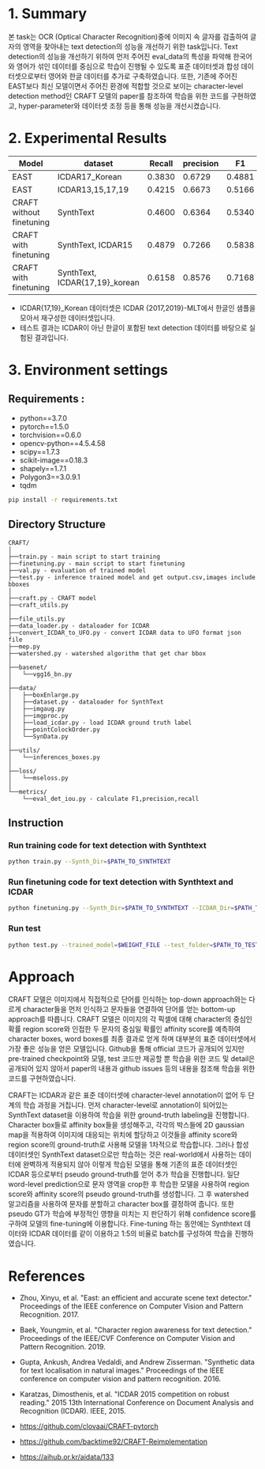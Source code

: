 # 1. Summary
 본 task는 OCR (Optical Character Recognition)중에 이미지 속 글자를 검출하여 글자의 영역을 찾아내는 text detection의 성능을 개선하기 위한 task입니다.
Text detection의 성능을 개선하기 위하여 먼저 주어진 eval_data의 특성을 파악해 한국어와 영어가 섞인 데이터를 중심으로 학습이 진행될 수 있도록 표준 데이터셋과 합성 데이터셋으로부터 영어와 한글 데이터를 추가로 구축하였습니다. 
또한, 기존에 주어진 EAST보다 최신 모델이면서 주어진 환경에 적합할 것으로 보이는 character-level detection method인 CRAFT 모델의 paper를 참조하여 학습을 위한 코드를 구현하였고, hyper-parameter와 데이터셋 조정 등을 통해 성능을 개선시켰습니다.   

 
# 2. Experimental Results
Model                      |dataset                     |Recall |precision | F1   | checkpoints
---------------------------|----------------------------|-------|----------|------|-------------
EAST                        |ICDAR17_Korean              |0.3830 |0.6729    |0.4881 | [link](https://drive.google.com/file/d/13c1FU1TpCgXtzhUQ4PLPi0-VXlU5m7HS/view?usp=sharing)              
EAST                       |ICDAR13,15,17,19            |0.4215 |0.6673    |0.5166  | [link](https://drive.google.com/file/d/1_pjaaVz_puefa_q8Xf0nuUMYFblcPupu/view?usp=sharing)           
CRAFT without finetuning   |SynthText                   |0.4600 |0.6364    |0.5340 | [link](https://drive.google.com/file/d/1YXToxjcx7zG5bACx-nrJ_ddtgBzH1fcr/view?usp=sharing)                            
CRAFT with finetuning      |SynthText, ICDAR15           |0.4879  |0.7266    |0.5838 | [link](https://drive.google.com/file/d/12ajKSHscwLMd1tQWRJWMJwJylL3-Mvu3/view?usp=sharing)                        
CRAFT with finetuning      |SynthText, ICDAR{17,19}_korean |0.6158|0.8576     |0.7168        | [link](https://drive.google.com/file/d/1YXToxjcx7zG5bACx-nrJ_ddtgBzH1fcr/view?usp=sharing)

- ICDAR{17,19}_Korean 데이터셋은 ICDAR {2017,2019}-MLT에서 한글인 샘플을 모아서 재구성한 데이터셋입니다.
- 테스트 결과는 ICDAR이 아닌 한글이 포함된 text detection 데이터를 바탕으로 실험된 결과입니다. 

# 3. Environment settings
## Requirements :
- python==3.7.0
- pytorch==1.5.0
- torchvision==0.6.0
- opencv-python==4.5.4.58
- scipy==1.7.3
- scikit-image==0.18.3
- shapely==1.7.1
- Polygon3==3.0.9.1
- tqdm

```bash
pip install -r requirements.txt
```

##  Directory Structure
```
CRAFT/
│
├──train.py - main script to start training
├──finetuning.py - main script to start finetuning
├──val.py - evaluation of trained model
├──test.py - inference trained model and get output.csv,images include bboxes 
│
├──craft.py - CRAFT model
├──craft_utils.py
│
├──file_utils.py
├──data_loader.py - dataloader for ICDAR
├──convert_ICDAR_to_UFO.py - convert ICDAR data to UFO format json file
├──mep.py
├──watershed.py - watershed algorithm that get char bbox
│
├──basenet/
│   └──vgg16_bn.py
│
├──data/ 
│   ├──boxEnlarge.py
│   ├──dataset.py - dataloader for SynthText 
│   ├──imgaug.py
│   ├──imgproc.py
│   ├──load_icdar.py - load ICDAR ground truth label
│   ├──pointColockOrder.py
│   └──SynData.py
│
├──utils/
│   └──inferences_boxes.py   
│
├──loss/
│   └──mseloss.py 
│
└──metrics/
    └──eval_det_iou.py - calculate F1,precision,recall

```
## Instruction
### Run training code for text detection with Synthtext 
```bash
python train.py --Synth_Dir=$PATH_TO_SYNTHTEXT
```

### Run finetuning code for text detection with Synthtext and ICDAR
```bash
python finetuning.py --Synth_Dir=$PATH_TO_SYNTHTEXT --ICDAR_Dir=$PATH_TO_ICDAR --checkpoint=$WEIGHT_FILE 
```

### Run test
```bash
python test.py --trained_model=$WEIGHT_FILE --test_folder=$PATH_TO_TEST_DATA
```

# Approach
CRAFT 모델은 이미지에서 직접적으로 단어를 인식하는 top-down approach와는 다르게 character들을 먼저 인식하고 문자들을 연결하여 단어를 얻는 bottom-up approach를 따릅니다.
CRAFT 모델은 이미지의 각 픽셀에 대해 character의 중심인 확률 region score와 인접한 두 문자의 중심일 확률인 affinity score를 예측하여 character boxes, word boxes를 최종 결과로 얻게 하며 대부분의 표준 데이터셋에서 가장 좋은 성능을 얻은 모델입니다. 
Github을 통해 official 코드가 공개되어 있지만 pre-trained checkpoint와 모델, test 코드만 제공할 뿐 학습을 위한 코드 및 detail은 공개되어 있지 않아서 paper의 내용과 github issues 등의 내용을 참조해 학습을 위한 코드를 구현하였습니다. 

CRAFT는 ICDAR과 같은 표준 데이터셋에 character-level annotation이 없어 두 단계의 학습 과정을 거칩니다. 
먼저 character-level로 annotation이 되어있는 SynthText dataset을 이용하여 학습을 위한 ground-truth labeling을 진행합니다. 
Character box들로 affinity box들을 생성해주고, 각각의 박스들에 2D gaussian map을 적용하여 이미지에 대응되는 위치에 할당하고 이것들을 affinity score와 region score의 ground-truth로 사용해 모델을 1차적으로 학습합니다. 
그러나 합성 데이터셋인 SynthText dataset으로만 학습하는 것은 real-world에서 사용하는 데이터에 완벽하게 적용되지 않아 이렇게 학습된 모델을 통해 기존의 표준 데이터셋인 ICDAR 등으로부터 pseudo ground-truth를 얻어 추가 학습을 진행합니다. 
일단 word-level prediction으로 문자 영역을 crop한 후 학습한 모델을 사용하여 region score와 affinity score의 pseudo ground-truth를 생성합니다. 
그 후 watershed 알고리즘을 사용하여 문자를 분할하고 character box를 결정하여 줍니다. 
또한 pseudo GT가 학습에 부정적인 영향을 미치는 지 판단하기 위해 confidence score를 구하여 모델의 fine-tuning에 이용합니다. 
Fine-tuning 하는 동안에는 Synthtext 데이터와 ICDAR 데이터를 같이 이용하고 1:5의 비율로 batch를 구성하여 학습을 진행하였습니다.


# References
- Zhou, Xinyu, et al. "East: an efficient and accurate scene text detector." Proceedings of the IEEE conference on Computer Vision and Pattern Recognition. 2017.

- Baek, Youngmin, et al. "Character region awareness for text detection." Proceedings of the IEEE/CVF Conference on Computer Vision and Pattern Recognition. 2019.

- Gupta, Ankush, Andrea Vedaldi, and Andrew Zisserman. "Synthetic data for text localisation in natural images." Proceedings of the IEEE conference on computer vision and pattern recognition. 2016.

- Karatzas, Dimosthenis, et al. "ICDAR 2015 competition on robust reading." 2015 13th International Conference on Document Analysis and Recognition (ICDAR). IEEE, 2015.

- https://github.com/clovaai/CRAFT-pytorch

- https://github.com/backtime92/CRAFT-Reimplementation

- https://aihub.or.kr/aidata/133
